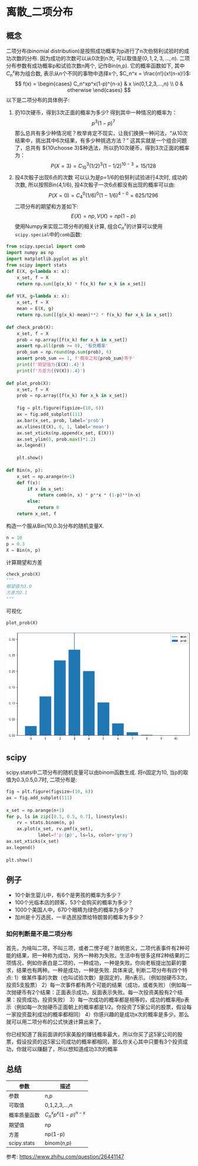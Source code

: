 # 离散_二项分布

## 概念
二项分布(binomial distribution)是按照成功概率为p进行了n次伯努利试验时的成功次数的分布. 因为成功的次数可以从0次到n次, 可以取值是$(0,1,2,3,...,n)$.
二项分布参数有成功概率p和试验次数n两个, 记作Bin(n,p). 它的概率函数如下, 其中$C_n^x$称为组合数, 表示从n个不同的事物中选择x个, $C_n^x = \frac{n!}{x!(n-x)!}$:
$$
f(x) = 
\begin{cases}
    C_n^xp^x(1-p)^{n-x} & x \in(0,1,2,3,...,n) \\
    0 & otherwise
\end{cases}
$$
以下是二项分布的具体例子:
1. 扔10次硬币，得到3次正面的概率为多少?
得到其中一种情况的概率为：
$$
p^3(1-p)^7
$$
那么总共有多少种情况呢？枚举肯定不现实，让我们换换一种问法，“从10次结果中，挑出其中6次结果，有多少种挑选方法？”
这其实就是一个组合问题了，总共有 ${10\choose 3}$种选法，所以扔10次硬币，得到3次正面的概率为：
$$
P(X=3)=C_{10}^3(1/2)^3(1-1/2)^{10-3}=15/128
$$
1. 投4次骰子出现6点的次数
可以认为是p=1/6的伯努利试验进行4次时, 成功的次数, 所以按照Bin(4,1/6), 投4次骰子一次6点都没有出现的概率可以由:
$$
P(X=0)=C_4^0(1/6)^0(1-1/6)^{4-0}=625/1296
$$
二项分布的期望和方差如下:
$$
E(X)=np, V(X)=np(1-p)
$$
使用Numpy来实现二项分布的相关计算, 组合$C_n^x$的计算可以使用`scipy.special`中的`comb`函数:
```python
from scipy.special import comb
import numpy as np
import matplotlib.pyplot as plt
from scipy import stats
def E(X, g=lambda x: x):
    x_set, f = X
    return np.sum([g(x_k) * f(x_k) for x_k in x_set])

def V(X, g=lambda x: x):
    x_set, f = X
    mean = E(X, g)
    return np.sum([(g(x_k)-mean)**2 * f(x_k) for x_k in x_set])

def check_prob(X):
    x_set, f = X
    prob = np.array([f(x_k) for x_k in x_set])
    assert np.all(prob >= 0), '有负概率'
    prob_sum = np.round(np.sum(prob), 6)
    assert prob_sum == 1, f'概率之和{prob_sum}等于'
    print(f'期望值为{E(X):.4}')
    print(f'方差为{(V(X)):.4}')

def plot_prob(X):
    x_set, f = X
    prob = np.array([f(x_k) for x_k in x_set])
    
    fig = plt.figure(figsize=(10, 6))
    ax = fig.add_subplot(111)
    ax.bar(x_set, prob, label='prob')
    ax.vlines(E(X), 0, 1, label='mean')
    ax.set_xticks(np.append(x_set, E(X)))
    ax.set_ylim(0, prob.max()*1.2)
    ax.legend()
    
    plt.show()

def Bin(n, p):
    x_set = np.arange(n+1)
    def f(x):
        if x in x_set:
            return comb(n, x) * p**x * (1-p)**(n-x)
        else:
            return 0
    return x_set, f
```
构造一个服从Bin(10,0.3)分布的随机变量X.
```python
n = 10
p = 0.3
X = Bin(n, p)
```
计算期望和方差
```python
check_prob(X)
"""
期望值为3.0
方差为2.1
"""
```
可视化
```python
plot_prob(X)
```
![](./probability_离散_二项分布/1.png)


## scipy
scipy.stats中二项分布的随机变量可以由binom函数生成. 将n固定为10, 当p的取值为0.3,0.5,0.7时, 二项分布是:
```python
fig = plt.figure(figsize=(10, 6))
ax = fig.add_subplot(111)

x_set = np.arange(n+1)
for p, ls in zip([0.3, 0.5, 0.7], linestyles):
    rv = stats.binom(n, p)
    ax.plot(x_set, rv.pmf(x_set),
            label=f'p:{p}', ls=ls, color='gray')
ax.set_xticks(x_set)
ax.legend()

plt.show()
```
## 例子
- 10个新生婴儿中，有6个是男孩的概率为多少？
- 100个光临本店的顾客，53个会购买的概率为多少？
- 1000个美国人中，670个眼睛为绿色的概率为多少？
- 加州是十万选民，一半选民投票给特朗普的概率为多少？
### 如何判断是不是二项分布
首先，为啥叫二项，不叫三项，或者二愣子呢？故明思义，二项代表事件有2种可能的结果，把一种称为成功，另外一种称为失败。生活中有很多这样2种结果的二项情况，例如你表白是二项的，一种成功，一种是失败。你向老板提出加薪的要求，结果也有两种。一种是成功，一种是失败.
具体来说, 判断二项分布有四个特点:
1）做某件事的次数（也叫试验次数）是固定的，用n表示。（例如抛硬币3次，投资5支股票）
2）每一次事件都有两个可能的结果（成功，或者失败）（例如每一次抛硬币有2个结果：正面表示成功，反面表示失败。每一次投资美股有2个结果：投资成功，投资失败）
3）每一次成功的概率都是相等的，成功的概率用p表示（例如每一次抛硬币正面朝上的概率都是1/2。你投资了5家公司的股票，假设每一家投资盈利成功的概率都相同）
4）你感兴趣的是成功x次的概率是多少。那么就可以用二项分布的公式快速计算出来了。

你已经知道了我前面讲的5家美股的赚钱概率最大，所以你买了这5家公司的股票，假设投资的这5家公司成功的概率都相同，那么你关心其中只要有3个投资成功，你就可以赚翻了，所以想知道成功3次的概率



## 总结
参数|描述
--|--
参数|n,p
可取值|0,1,2,3,...,n
概率质量函数|$C_n^xp^x(1-p)^{n-x}$
期望值|np
方差|np(1-p)
scipy.stats|binom(n,p)

































参考:
https://www.zhihu.com/question/26441147